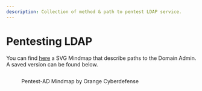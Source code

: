 ```yaml
---
description: Collection of method & path to pentest LDAP service.
---
```


# Pentesting LDAP

You can find [here](https://orange-cyberdefense.github.io/ocd-mindmaps/img/pentest\_ad\_dark\_2022\_11.svg) a SVG Mindmap that describe paths to the Domain Admin. A saved version can be found below.

<figure><img src="../../.gitbook/assets/pentest_ad_dark_2022_11.svg" alt=""><figcaption><p>Pentest-AD Mindmap by Orange Cyberdefense</p></figcaption></figure>
